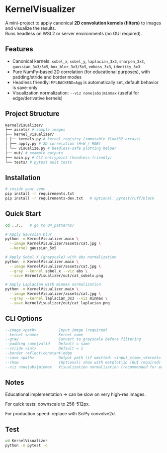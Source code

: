 # KernelVisualizer

A mini-project to apply canonical **2D convolution kernels (filters)** to images and visualize the results.  
Runs headless on WSL2 or server environments (no GUI required).

## Features
- Canonical kernels: `sobel_x`, `sobel_y`, `laplacian_3x3`, `sharpen_3x3`,  
  `gaussian_3x3/5x5`, `box_blur_3x3/5x5`, `emboss_3x3`, `identity_3x3`
- Pure NumPy-based 2D correlation (for educational purposes), with padding/stride and border modes
- Headless friendly: `MPLBACKEND=Agg` is automatically set, default behavior is save-only
- Visualization normalization: `--viz none|abs|minmax` (useful for edge/derivative kernels)

## Project Structure
```bash
KernelVisualizer/
├── assets/ # sample images
├── kernel_visualizer/
│ ├── kernels.py # kernel registry (immutable float32 arrays)
│ ├── apply.py # 2D correlation (H×W / RGB)
│ └── visualize.py # headless-safe plotting helper
├── out/ # example outputs
├── main.py # CLI entrypoint (headless-friendly)
└── tests/ # pytest unit tests
```

## Installation
```bash
# inside your venv
pip install -r requirements.txt
pip install -r requirements-dev.txt   # optional: pytest/ruff/black
```

## Quick Start
```bash
cd ../..   # go to 04_patterns/

# Apply Gaussian blur
python -m KernelVisualizer.main \
  --image KernelVisualizer/assets/cat.jpg \
  --kernel gaussian_5x5

# Apply Sobel X (grayscale) with abs normalization
python -m KernelVisualizer.main \
  --image KernelVisualizer/assets/cat.jpg \
  --gray --kernel sobel_x --viz abs \
  --save KernelVisualizer/out/cat_sobelx.png

# Apply Laplacian with minmax normalization
python -m KernelVisualizer.main \
  --image KernelVisualizer/assets/cat.jpg \
  --gray --kernel laplacian_3x3 --viz minmax \
  --save KernelVisualizer/out/cat_laplacian.png
```
## CLI Options
```lua
--image <path>          Input image (required)
--kernel <name>         Kernel name
--gray                  Convert to grayscale before filtering
--padding same|valid    Default = same
--stride <int>          Default = 1
--border reflect|constant|edge
--save <path>           Output path (if omitted: <input_stem>_<kernel>.png)
--show                  (Optional) show with matplotlib (GUI required)
--viz none|abs|minmax   Visualization normalization (recommended for edges)
```
## Notes
Educational implementation → can be slow on very high-res images.

For quick tests: downscale to 256–512px.

For production speed: replace with SciPy convolve2d.

## Test
```bash
cd KernelVisualizer
python -m pytest -q
```

